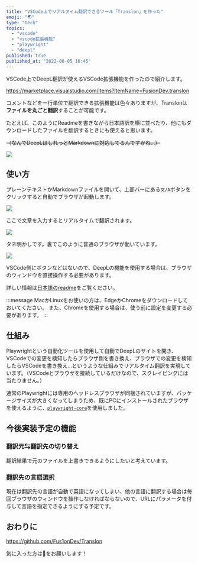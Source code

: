 ```yaml
---
title: "VSCode上でリアルタイム翻訳できるツール「Translon」を作った"
emoji: "🌏"
type: "tech"
topics:
  - "vscode"
  - "vscode拡張機能"
  - "playwright"
  - "deepl"
published: true
published_at: "2022-06-05 16:45"
---
```


VSCode上でDeepL翻訳が使えるVSCode拡張機能を作ったので紹介します。

https://marketplace.visualstudio.com/items?itemName=FusionDev.translon

コメントなどを一行単位で翻訳できる拡張機能は色々ありますが、Translonは**ファイルを丸ごと翻訳**することが可能です。

たとえば、このようにReadmeを書きながら日本語訳を横に並べたり、他にもダウンロードしたファイルを翻訳するときにも使えると思います。

~~（なんでDeepLはしれっとMarkdownに対応してるんですかね…）~~

![](https://storage.googleapis.com/zenn-user-upload/da9b589f2f4f-20220605.png)

## 使い方

プレーンテキストかMarkdownファイルを開いて、上部バーにある`文/A`ボタンをクリックすると自動でブラウザが起動します。

![](https://storage.googleapis.com/zenn-user-upload/5cb92ad440ec-20220605.png)

ここで文章を入力するとリアルタイムで翻訳されます。

![](https://storage.googleapis.com/zenn-user-upload/22fd89257377-20220605.png)

タネ明かしです。裏でこのように普通のブラウザが動いています。

![](https://storage.googleapis.com/zenn-user-upload/4857bfe18af4-20220605.png)

VSCode側にボタンなどはないので、DeepLの機能を使用する場合は、ブラウザのウィンドウを直接操作する必要があります。

詳しい情報は[日本語のreadme](https://github.com/Fus1onDev/Translon/blob/master/README-JP.md)をご覧ください。

:::message
MacかLinuxをお使いの方は、EdgeかChromeをダウンロードしておいてください。
また、Chromeを使用する場合は、使う前に設定を変更する必要があります。
:::

## 仕組み

Playwrightという自動化ツールを使用して自動でDeepLのサイトを開き、VSCodeでの変更を検知したらブラウザ側を書き換え、ブラウザでの変更を検知したらVSCodeを書き換え…というような仕組みでリアルタイム翻訳を実現しています。（VSCodeとブラウザを接続しているだけなので、スクレイピングには当たりません。）

通常のPlaywrightには専用のヘッドレスブラウザが同梱されていますが、パッケージサイズが大きくなってしまうため、既にPCにインストールされたブラウザを使えるように、[`playwright-core`](https://www.npmjs.com/package/playwright-core)を使用しました。

## 今後実装予定の機能

### 翻訳元⇆翻訳先の切り替え

翻訳結果で元のファイルを上書きできるようにしたいと考えています。

### 翻訳先の言語選択

現在は翻訳先の言語が自動で英語になってしまい、他の言語に翻訳する場合は毎回ブラウザのウィンドウを操作しなければならないので、URLにパラメータを付与して言語を指定できるようにする予定です。

## おわりに

https://github.com/Fus1onDev/Translon

気に入った方は🌟をお願いします！